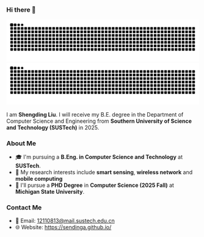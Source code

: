 ### Hi there 👋

![light](https://github.com/SendingA/SendingA/blob/output/github-contribution-grid-snake.svg#gh-light-mode-only)
![dark](https://github.com/SendingA/SendingA/blob/output/github-contribution-grid-snake-dark.svg#gh-dark-mode-only)

I am **Shengding Liu**. I will receive my B.E. degree in the Department of Computer Science and Engineering from **Southern University of Science and Technology (SUSTech)** in 2025. 

### About Me

- 🎓 I'm pursuing a **B.Eng. in Computer Science and Technology** at **SUSTech**.
- 🌱 My research interests include **smart sensing**, **wireless network** and **mobile computing** 
- 🎯 I'll pursue a **PHD Degree** in **Computer Science (2025 Fall)** at **Michigan State University**.

### Contact Me

- 📧 Email: [12110813@mail.sustech.edu.cn](mailto:12110813@mail.sustech.edu.cn)
- 🌐 Website: https://sendinga.github.io/

<!-- ### GitHub Stats

![Shengding Liu's GitHub Stats](https://github-readme-stats.vercel.app/api?username=sendinga&show_icons=true&count_private=true&theme=radical) -->
